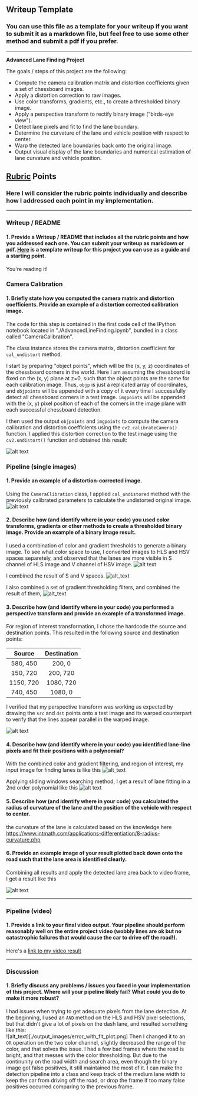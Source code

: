 ## Writeup Template

### You can use this file as a template for your writeup if you want to submit it as a markdown file, but feel free to use some other method and submit a pdf if you prefer.

---

**Advanced Lane Finding Project**

The goals / steps of this project are the following:

* Compute the camera calibration matrix and distortion coefficients given a set of chessboard images.
* Apply a distortion correction to raw images.
* Use color transforms, gradients, etc., to create a thresholded binary image.
* Apply a perspective transform to rectify binary image ("birds-eye view").
* Detect lane pixels and fit to find the lane boundary.
* Determine the curvature of the lane and vehicle position with respect to center.
* Warp the detected lane boundaries back onto the original image.
* Output visual display of the lane boundaries and numerical estimation of lane curvature and vehicle position.

[//]: # (Image References)

[undistoredOG]: ./output_images/undistorted_og.png "Undistorted OG"
[undistortedImage]: ./output_images/undistorted.png "Undistorted"
[roadTransformed]: ./output_images/roi_transform.png "Road Transformed"
[allColorSpaces]: ./output_images/all_color_space.png "All Color Spaces"
[colorSelected]: ./output_images/color_selected.png "Color Selected"
[threshCombined]: ./output_images/thresh_combined.png "Thresh Combined"
[warpedROI]: ./output_images/warped_roi.png "Warped ROI"
[fitPlot]: ./output_images/plot_fitting.png "PFit Plot"
[searchPrev]: ./output_images/search_region.png "Search Previous Frame"
[videoFrame]: ./output_images/sample_video_frame.png "Sample Video Frame"
[errorLane]: ./output_images/s

## [Rubric](https://review.udacity.com/#!/rubrics/571/view) Points

### Here I will consider the rubric points individually and describe how I addressed each point in my implementation.  

---

### Writeup / README

#### 1. Provide a Writeup / README that includes all the rubric points and how you addressed each one.  You can submit your writeup as markdown or pdf.  [Here](https://github.com/udacity/CarND-Advanced-Lane-Lines/blob/master/writeup_template.md) is a template writeup for this project you can use as a guide and a starting point.  

You're reading it!

### Camera Calibration

#### 1. Briefly state how you computed the camera matrix and distortion coefficients. Provide an example of a distortion corrected calibration image.

The code for this step is contained in the first code cell of the IPython notebook located in "./AdvancedLineFinding.ipynb", bundled in a class called "CameraCalibration".  

The class instance stores the camera matrix, distortion coefficient for `cal_undistort` method.

I start by preparing "object points", which will be the (x, y, z) coordinates of the chessboard corners in the world. Here I am assuming the chessboard is fixed on the (x, y) plane at z=0, such that the object points are the same for each calibration image.  Thus, `objp` is just a replicated array of coordinates, and `objpoints` will be appended with a copy of it every time I successfully detect all chessboard corners in a test image.  `imgpoints` will be appended with the (x, y) pixel position of each of the corners in the image plane with each successful chessboard detection.  

I then used the output `objpoints` and `imgpoints` to compute the camera calibration and distortion coefficients using the `cv2.calibrateCamera()` function.  I applied this distortion correction to the test image using the `cv2.undistort()` function and obtained this result: 

![alt text][undistortedImage]

### Pipeline (single images)

#### 1. Provide an example of a distortion-corrected image.

Using the `CameraClibration` class, I applied `cal_undistored` method with the previously calibrated parameters to calculate the undistorted original image.
![alt text][undistoredOG]

#### 2. Describe how (and identify where in your code) you used color transforms, gradients or other methods to create a thresholded binary image.  Provide an example of a binary image result.

I used a combination of color and gradient thresholds to generate a binary image. To see what color space to use, I converted images to HLS and HSV spaces separetely, and observed that the lanes are more visible in S channel of HLS image and V channel of HSV image.
![alt text][allColorSpaces]

I combined the result of S and V spaces.
![alt_text][colorSelected]

I also combined a set of gradient thresholding filters, and combined the result of them,
![alt_text][threshCombined]

#### 3. Describe how (and identify where in your code) you performed a perspective transform and provide an example of a transformed image.

For region of interest transformation, I chose the hardcode the source and destination points.
This resulted in the following source and destination points:

| Source        | Destination   | 
|:-------------:|:-------------:| 
| 580, 450      | 200, 0        | 
| 150, 720      | 200, 720      |
| 1150, 720     | 1080, 720      |
| 740, 450      | 1080, 0        |

I verified that my perspective transform was working as expected by drawing the `src` and `dst` points onto a test image and its warped counterpart to verify that the lines appear parallel in the warped image.

![alt text][roadTransformed]

#### 4. Describe how (and identify where in your code) you identified lane-line pixels and fit their positions with a polynomial?

With the combined color and gradient filtering, and region of interest, my input image for finding lanes is like this
![alt_text][warpedROI]

Applying sliding windows searching method, I get a result of lane fitting in a 2nd order polynomial like this
![alt text][fitPlot]

#### 5. Describe how (and identify where in your code) you calculated the radius of curvature of the lane and the position of the vehicle with respect to center.

the curvature of the lane is calculated based on the knowledge here https://www.intmath.com/applications-differentiation/8-radius-curvature.php

#### 6. Provide an example image of your result plotted back down onto the road such that the lane area is identified clearly.

Combining all results and apply the detected lane area back to video frame, I get a result like this

![alt text][videoFrame]

---

### Pipeline (video)

#### 1. Provide a link to your final video output.  Your pipeline should perform reasonably well on the entire project video (wobbly lines are ok but no catastrophic failures that would cause the car to drive off the road!).

Here's a [link to my video result](./process_pipline_output.mp4)

---

### Discussion

#### 1. Briefly discuss any problems / issues you faced in your implementation of this project.  Where will your pipeline likely fail?  What could you do to make it more robust?

I had issues when trying to get adequate pixels from the lane detection. At the beginning, I used an `AND` method on the HLS and HSV pixel selections, but that didn't give a lot of pixels on the dash lane, and resulted something like this:  
![alt_text][./output_images/error_with_fit_plot.png]
Then I changed it to an `OR` operation on the two color channel, slightly decreased the range of the color, and that solves the issue. 
I had a few bad frames where the road is bright, and that messes with the color thresholding. But due to the continunity on the road width and search area, even though the binary image got false positives, it still maintained the most of it. I can make the detection pipeline into a class and keep track of the medium lane width to keep the car from driving off the road, or drop the frame if too many false positives occurred comparing to the previous frame.
